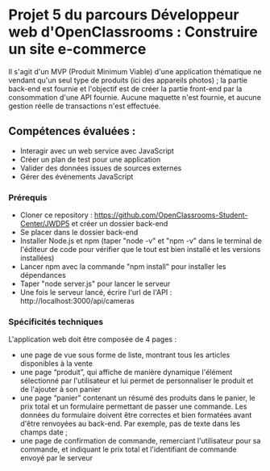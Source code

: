 # Projet 5 du parcours Développeur web d'OpenClassrooms : Construire un site e-commerce

Il s'agit d'un MVP (Produit Minimum Viable) d'une application thématique ne vendant qu'un seul type de produits (ici des appareils photos) ; la partie back-end est fournie et l'objectif est de créer la partie front-end par la consommation d'une API fournie. Aucune maquette n'est fournie, et aucune gestion réelle de transactions n'est effectuée.

## Compétences évaluées :
- Interagir avec un web service avec JavaScript
- Créer un plan de test pour une application
- Valider des données issues de sources externes
- Gérer des événements JavaScript

### Prérequis
- Cloner ce repository : https://github.com/OpenClassrooms-Student-Center/JWDP5 et créer un dossier back-end
- Se placer dans le dossier back-end 
- Installer Node.js et npm (taper "node -v" et "npm -v" dans le terminal de l'éditeur de code pour vérifier que le tout est bien installé et les versions installées)
- Lancer npm avec la commande "npm install" pour installer les dépendances
- Taper "node server.js" pour lancer le serveur
- Une fois le serveur lancé, écrire l'url de l'API : http://localhost:3000/api/cameras

### Spécificités techniques

L'application web doit être composée de 4 pages :
- une page de vue sous forme de liste, montrant tous les articles disponibles
à la vente
- une page “produit”, qui affiche de manière dynamique l'élément
sélectionné par l'utilisateur et lui permet de personnaliser le produit et de
l'ajouter à son panier
- une page “panier” contenant un résumé des produits dans le panier, le prix
total et un formulaire permettant de passer une commande. Les données
du formulaire doivent être correctes et bien formatées avant d'être
renvoyées au back-end. Par exemple, pas de texte dans les champs date ;
- une page de confirmation de commande, remerciant l'utilisateur pour sa
commande, et indiquant le prix total et l'identifiant de commande envoyé
par le serveur